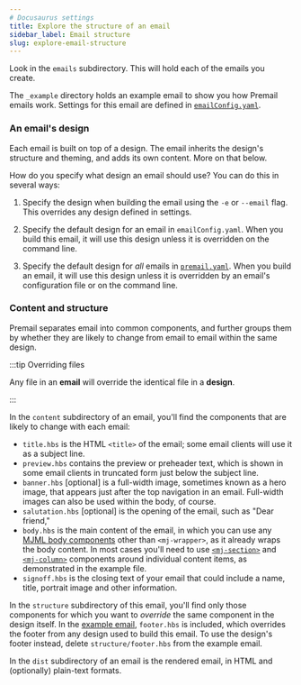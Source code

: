 ```yaml
---
# Docusaurus settings
title: Explore the structure of an email
sidebar_label: Email structure
slug: explore-email-structure
---
```


Look in the `emails` subdirectory. This will hold each of the emails you create.

The `_example` directory holds an example email to show you how Premail emails
work. Settings for this email are defined in
[`emailConfig.yaml`](https://github.com/premail/premail/blob/main/src/scaffolding/project/emails/_example/emailConfig.yaml).

### An email's design

Each email is built on top of a design. The email inherits the design's
structure and theming, and adds its own content. More on that below.

How do you specify what design an email should use? You can do this in several
ways:

1. Specify the design when building the email using the `-e` or `--email` flag.
   This overrides any design defined in settings.

2. Specify the default design for an email in `emailConfig.yaml`. When you build
   this email, it will use this design unless it is overridden on the command
   line.

3. Specify the default design for _all_ emails in
   [`premail.yaml`](https://github.com/premail/premail/blob/main/src/scaffolding/project/premail.yaml).
   When you build an email, it will use this design unless it is overridden by
   an email's configuration file or on the command line.

### Content and structure

Premail separates email into common components, and further groups them by
whether they are likely to change from email to email within the same design.

:::tip Overriding files

Any file in an **email** will override the identical file in a **design**.

:::

In the `content` subdirectory of an email, you'll find the components that are
likely to change with each email:

- `title.hbs` is the HTML `<title>` of the email; some email clients will use it
  as a subject line.
- `preview.hbs` contains the preview or preheader text, which is shown in some
  email clients in truncated form just below the subject line.
- `banner.hbs` [optional] is a full-width image, sometimes known as a hero
  image, that appears just after the top navigation in an email. Full-width
  images can also be used within the body, of course.
- `salutation.hbs` [optional] is the opening of the email, such as "Dear
  friend,"
- `body.hbs` is the main content of the email, in which you can use any
  [MJML body components](https://documentation.mjml.io/#standard-body-components)
  other than `<mj-wrapper>`, as it already wraps the body content. In most cases
  you'll need to use [`<mj-section>`](https://documentation.mjml.io/#mj-section)
  and [`<mj-column>`](https://documentation.mjml.io/#mj-column) components
  around individual content items, as demonstrated in the example file.
- `signoff.hbs` is the closing text of your email that could include a name,
  title, portrait image and other information.

In the `structure` subdirectory of this email, you'll find only those components
for which you want to _override_ the same component in the design itself. In the
[example email](https://github.com/premail/premail/tree/main/src/scaffolding/project/emails/_example),
`footer.hbs` is included, which overrides the footer from any design used to
build this email. To use the design's footer instead, delete
`structure/footer.hbs` from the example email.

In the `dist` subdirectory of an email is the rendered email, in HTML and
(optionally) plain-text formats.
